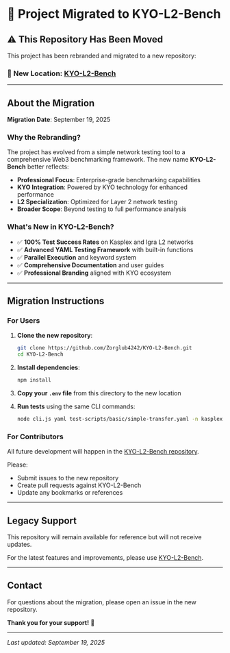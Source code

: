 # 🚀 Project Migrated to KYO-L2-Bench

## ⚠️ This Repository Has Been Moved

This project has been rebranded and migrated to a new repository:

### 📍 New Location: [KYO-L2-Bench](https://github.com/Zorglub4242/KYO-L2-Bench)

---

## About the Migration

**Migration Date**: September 19, 2025

### Why the Rebranding?

The project has evolved from a simple network testing tool to a comprehensive Web3 benchmarking framework. The new name **KYO-L2-Bench** better reflects:

- **Professional Focus**: Enterprise-grade benchmarking capabilities
- **KYO Integration**: Powered by KYO technology for enhanced performance
- **L2 Specialization**: Optimized for Layer 2 network testing
- **Broader Scope**: Beyond testing to full performance analysis

### What's New in KYO-L2-Bench?

- ✅ **100% Test Success Rates** on Kasplex and Igra L2 networks
- ✅ **Advanced YAML Testing Framework** with built-in functions
- ✅ **Parallel Execution** and keyword system
- ✅ **Comprehensive Documentation** and user guides
- ✅ **Professional Branding** aligned with KYO ecosystem

---

## Migration Instructions

### For Users

1. **Clone the new repository**:
   ```bash
   git clone https://github.com/Zorglub4242/KYO-L2-Bench.git
   cd KYO-L2-Bench
   ```

2. **Install dependencies**:
   ```bash
   npm install
   ```

3. **Copy your `.env` file** from this directory to the new location

4. **Run tests** using the same CLI commands:
   ```bash
   node cli.js yaml test-scripts/basic/simple-transfer.yaml -n kasplex
   ```

### For Contributors

All future development will happen in the [KYO-L2-Bench repository](https://github.com/Zorglub4242/KYO-L2-Bench).

Please:
- Submit issues to the new repository
- Create pull requests against KYO-L2-Bench
- Update any bookmarks or references

---

## Legacy Support

This repository will remain available for reference but will not receive updates.

For the latest features and improvements, please use [KYO-L2-Bench](https://github.com/Zorglub4242/KYO-L2-Bench).

---

## Contact

For questions about the migration, please open an issue in the new repository.

**Thank you for your support!** 🙏

---

*Last updated: September 19, 2025*